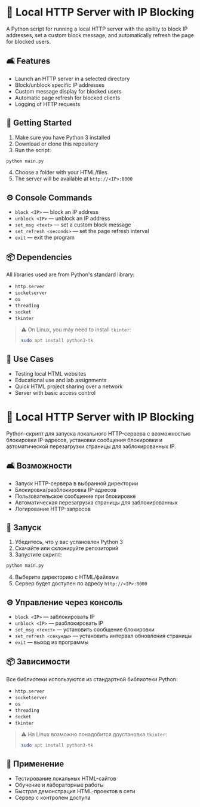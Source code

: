 # 📡 Local HTTP Server with IP Blocking

A Python script for running a local HTTP server with the ability to block IP addresses, set a custom block message, and automatically refresh the page for blocked users.

## 🛋️ Features

- Launch an HTTP server in a selected directory
- Block/unblock specific IP addresses
- Custom message display for blocked users
- Automatic page refresh for blocked clients
- Logging of HTTP requests

## 🚀 Getting Started

1. Make sure you have Python 3 installed
2. Download or clone this repository
3. Run the script:

```bash
python main.py
```

4. Choose a folder with your HTML/files
5. The server will be available at `http://<IP>:8000`

## ⚙️ Console Commands

- `block <IP>` — block an IP address
- `unblock <IP>` — unblock an IP address
- `set_msg <text>` — set a custom block message
- `set_refresh <seconds>` — set the page refresh interval
- `exit` — exit the program

## 📦 Dependencies

All libraries used are from Python's standard library:

- `http.server`
- `socketserver`
- `os`
- `threading`
- `socket`
- `tkinter`

> ⚠️ On Linux, you may need to install `tkinter`:
>
> ```bash
> sudo apt install python3-tk
> ```

## 📅 Use Cases

- Testing local HTML websites
- Educational use and lab assignments
- Quick HTML project sharing over a network
- Server with basic access control

# 📡 Local HTTP Server with IP Blocking

Python-скрипт для запуска локального HTTP-сервера с возможностью блокировки IP-адресов, установки сообщения блокировки и автоматической перезагрузки страницы для заблокированных IP.

## 🛋️ Возможности

- Запуск HTTP-сервера в выбранной директории
- Блокировка/разблокировка IP-адресов
- Пользовательское сообщение при блокировке
- Автоматическая перезагрузка страницы для заблокированных
- Логирование HTTP-запросов

## 🚀 Запуск

1. Убедитесь, что у вас установлен Python 3
2. Скачайте или склонируйте репозиторий
3. Запустите скрипт:

```bash
python main.py
```

4. Выберите директорию с HTML/файлами
5. Сервер будет доступен по адресу `http://<IP>:8000`

## ⚙️ Управление через консоль

- `block <IP>` — заблокировать IP
- `unblock <IP>` — разблокировать IP
- `set_msg <текст>` — установить сообщение блокировки
- `set_refresh <секунды>` — установить интервал обновления страницы
- `exit` — выход из программы

## 📦 Зависимости

Все библиотеки используются из стандартной библиотеки Python:

- `http.server`
- `socketserver`
- `os`
- `threading`
- `socket`
- `tkinter`

> ⚠️ На Linux возможно понадобится доустановка `tkinter`:
> ```bash
> sudo apt install python3-tk
> ```

## 📅 Применение

- Тестирование локальных HTML-сайтов
- Обучение и лабораторные работы
- Быстрая демонстрация HTML-проектов в сети
- Сервер с контролем доступа
 
